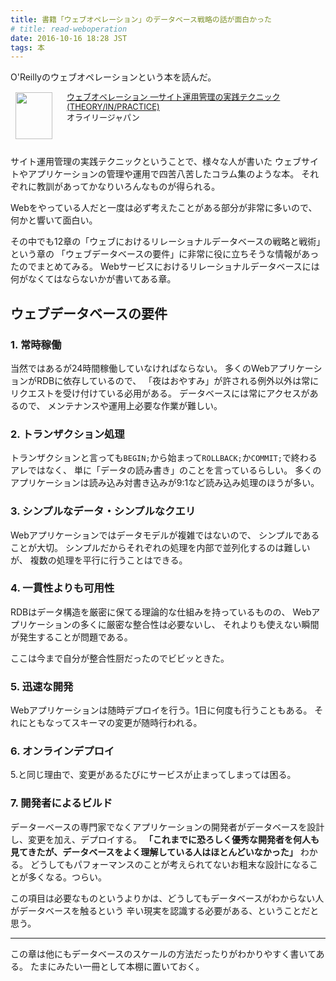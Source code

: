 ```yaml
---
title: 書籍「ウェブオペレーション」のデータベース戦略の話が面白かった
# title: read-weboperation
date: 2016-10-16 18:28 JST
tags: 本
---
```


O'Reillyのウェブオペレーションという本を読んだ。

<!-- ウェブオペレーション -->
<div class="babylink-box" style="overflow: hidden; font-size: small; zoom: 1; margin: 15px 0; text-align: left;"><div class="babylink-image" style="float: left; margin: 0px 15px 10px 0px; width: 75px; height: 75px; text-align: center;"><a href="http://www.amazon.co.jp/exec/obidos/ASIN/4873114934/queryok-22/" rel="nofollow" target="_blank"><img style="border-top: medium none; border-right: medium none; border-bottom: medium none; border-left: medium none;" src="http://ecx.images-amazon.com/images/I/51-ThZ6FRfL._SL75_.jpg" width="59" height="75" /></a></div><div class="babylink-info" style="overflow: hidden; zoom: 1; line-height: 120%;"><div class="babylink-title" style="margin-bottom: 2px; line-height: 120%;"><a href="http://www.amazon.co.jp/exec/obidos/ASIN/4873114934/queryok-22/" rel="nofollow" target="_blank">ウェブオペレーション ―サイト運用管理の実践テクニック (THEORY/IN/PRACTICE)</a></div><div class="babylink-manufacturer" style="margin-bottom: 5px;">オライリージャパン</div></div><div class="booklink-footer" style="clear: left"></div></div>


サイト運用管理の実践テクニックということで、様々な人が書いた
ウェブサイトやアプリケーションの管理や運用で四苦八苦したコラム集のような本。
それぞれに教訓があってかなりいろんなものが得られる。

Webをやっている人だと一度は必ず考えたことがある部分が非常に多いので、
何かと響いて面白い。

その中でも12章の「ウェブにおけるリレーショナルデータベースの戦略と戦術」という章の
「ウェブデータベースの要件」に非常に役に立ちそうな情報があったのでまとめてみる。
Webサービスにおけるリレーショナルデータベースには何がなくてはならないかが書いてある章。

## ウェブデータベースの要件

### 1. 常時稼働

当然ではあるが24時間稼働していなければならない。
多くのWebアプリケーションがRDBに依存しているので、
「夜はおやすみ」が許される例外以外は常にリクエストを受け付けている必用がある。
データベースには常にアクセスがあるので、
メンテナンスや運用上必要な作業が難しい。

### 2. トランザクション処理

トランザクションと言っても`BEGIN;`から始まって`ROLLBACK;`か`COMMIT;`で終わるアレではなく、
単に「データの読み書き」のことを言っているらしい。
多くのアプリケーションは読み込み対書き込みが9:1など読み込み処理のほうが多い。


### 3. シンプルなデータ・シンプルなクエリ

Webアプリケーションではデータモデルが複雑ではないので、
シンプルであることが大切。
シンプルだからそれぞれの処理を内部で並列化するのは難しいが、
複数の処理を平行に行うことはできる。

### 4. 一貫性よりも可用性

RDBはデータ構造を厳密に保てる理論的な仕組みを持っているものの、
Webアプリケーションの多くに厳密な整合性は必要ないし、
それよりも使えない瞬間が発生することが問題である。

ここは今まで自分が整合性厨だったのでビビッときた。

### 5. 迅速な開発

Webアプリケーションは随時デプロイを行う。1日に何度も行うこともある。
それにともなってスキーマの変更が随時行われる。

### 6. オンラインデプロイ

5.と同じ理由で、変更があるたびにサービスが止まってしまっては困る。

### 7. 開発者によるビルド

データーベースの専門家でなくアプリケーションの開発者がデータベースを設計し、変更を加え、デプロイする。
**「これまでに恐ろしく優秀な開発者を何人も見てきたが、データベースをよく理解している人はほとんどいなかった」**
わかる。
どうしてもパフォーマンスのことが考えられてないお粗末な設計になることが多くなる。つらい。

この項目は必要なものというよりかは、どうしてもデータベースがわからない人がデータベースを触るという
辛い現実を認識する必要がある、ということだと思う。

---

この章は他にもデータベースのスケールの方法だったりがわかりやすく書いてある。
たまにみたい一冊として本棚に置いておく。

